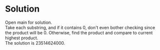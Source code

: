# Solution

Open main for solution.
<br/>
Take each substring, and if it contains 0, don't even bother checking since the product will be 0. Otherwise, find the product and compare to current highest product.
<br/>
The solution is 23514624000.